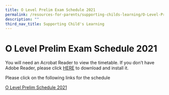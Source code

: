 ```yaml
---
title: O Level Prelim Exam Schedule 2021
permalink: /resources-for-parents/supporting-childs-learning/O-Level-Prelim-Exam-Schedule-2021/permalink
description: ""
third_nav_title: Supporting Child's Learning
---
```


O Level Prelim Exam Schedule 2021
=================================

You will need an Acrobat Reader to view the timetable. If you don’t have Adobe Reader, please click [HERE](http://get.adobe.com/uk/reader/) to download and install it.

Please click on the following links for the schedule

[O Level Prelim Schedule 2021](/files/O-Level-preliminary-2021-final-revised-07082021.pdf)